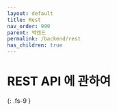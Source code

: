 ```yaml
---
layout: default
title: Rest
nav_order: 999
parent: 백엔드
permalink: /backend/rest
has_children: true
---
```

# REST API 에 관하여
{: .fs-9 }
